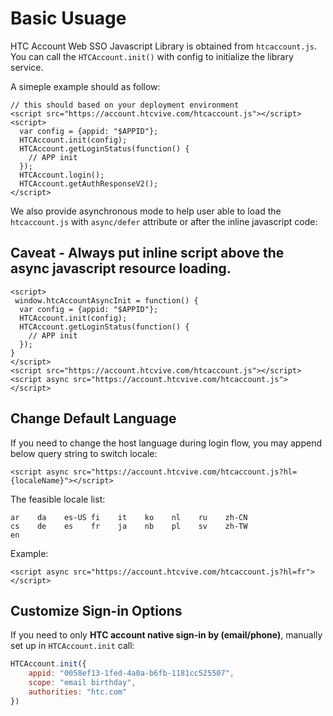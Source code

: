 # Basic Usuage

HTC Account Web SSO Javascript Library is obtained from `htcaccount.js`. You can call the `HTCAccount.init()` with config to initialize the library service.

A simeple example should as follow:

```markup
// this should based on your deployment environment
<script src="https://account.htcvive.com/htcaccount.js"></script>
<script>
  var config = {appid: "$APPID"};
  HTCAccount.init(config);
  HTCAccount.getLoginStatus(function() {
    // APP init
  });
  HTCAccount.login();
  HTCAccount.getAuthResponseV2();
</script>
```

We also provide asynchronous mode to help user able to load the `htcaccount.js` with `async/defer` attribute or after the inline javascript code:

## Caveat - Always put inline script above the async javascript resource loading.

```markup
<script>
 window.htcAccountAsyncInit = function() {
  var config = {appid: "$APPID"};
  HTCAccount.init(config);
  HTCAccount.getLoginStatus(function() {
    // APP init
  });
}
</script>
<script src="https://account.htcvive.com/htcaccount.js"></script>
<script async src="https://account.htcvive.com/htcaccount.js"></script>
```

## Change Default Language

If you need to change the host language during login flow, you may append below query string to switch locale:

```markup
<script async src="https://account.htcvive.com/htcaccount.js?hl={localeName}"></script>
```

The feasible locale list:

```text
ar    da    es-US fi    it    ko    nl    ru    zh-CN
cs    de    es    fr    ja    nb    pl    sv    zh-TW
en
```

Example:

```markup
<script async src="https://account.htcvive.com/htcaccount.js?hl=fr"></script>
```

## Customize Sign-in Options

If you need to only **HTC account native sign-in by \(email/phone\)**, manually set up in `HTCAccount.init` call:

```javascript
HTCAccount.init({
    appid: "0058ef13-1fed-4a0a-b6fb-1181cc525507",
    scope: "email birthday",
    authorities: "htc.com"
})
```



